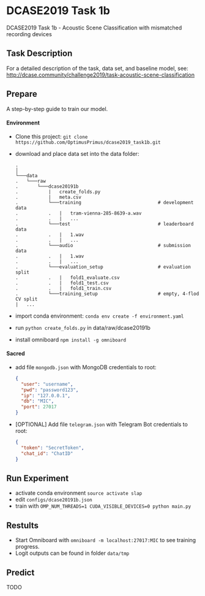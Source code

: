 # DCASE2019 Task 1b
DCASE2019 Task 1b - Acoustic Scene Classification with mismatched recording devices 


## Task Description

For a detailed description of the task, data set, and baseline model, see:
http://dcase.community/challenge2019/task-acoustic-scene-classification

## Prepare

A step-by-step guide to train our model.

#### Environment

- Clone this project: `git clone https://github.com/OptimusPrimus/dcase2019_task1b.git`
- download and place data set into the data folder:
    ```
    .
    │
    └───data
    .   └───raw
    .       └───dcase20191b
    .           |   create_folds.py
    .           |   meta.csv 
    .           └───training                            # development data
    .           .   |   tram-vienna-285-8639-a.wav
    .           .   |   ...
    .           └───test                                # leaderboard data
    .           .   |   1.wav
    .           .   |   ...
    .           └───audio                               # submission data
    .           .   |   1.wav
    .           .   |   ...
    .           └───evaluation_setup                    # evaluation split
    .           .   |   fold1_evaluate.csv 
    .           .   |   fold1_test.csv
    .           .   |   fold1_train.csv
    .           └───training_setup                      # empty, 4-flod CV split
    |   ...
    
    ```

- import conda environment: `conda env create -f environment.yaml`
- run `python create_folds.py` in data/raw/dcase20191b
- install omniboard `npm install -g omniboard`

#### Sacred

- add file `mongodb.json` with MongoDB credentials to root: 
    ```json
    {
      "user": "username",
      "pwd": "password123",
      "ip": "127.0.0.1",
      "db": "MIC",
      "port": 27017
    }
    ```
- [OPTIONAL] Add file `telegram.json` with Telegram Bot credentials to root: 
    ```json
    {
      "token": "SecretToken",
      "chat_id": "ChatID"
    }
    ```

## Run Experiment
- activate conda environment `source activate slap`
- edit `configs/dcase20191b.json`
- train with `OMP_NUM_THREADS=1 CUDA_VISIBLE_DEVICES=0 python main.py`

## Restults

- Start Omniboard with `omniboard -m localhost:27017:MIC` to see training progress.
- Logit outputs can be found in folder `data/tmp`

## Predict

TODO